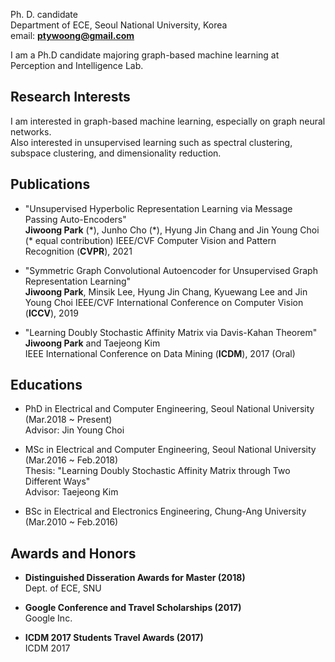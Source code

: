 Ph. D. candidate  
Department of ECE, Seoul National University, Korea  
email: **ptywoong@gmail.com**  

I am a Ph.D candidate majoring graph-based machine learning at Perception and Intelligence Lab.

## Research Interests

I am interested in graph-based machine learning, especially on graph neural networks.  
Also interested in unsupervised learning such as spectral clustering, subspace clustering, and dimensionality reduction.

## Publications

* "Unsupervised Hyperbolic Representation Learning via Message Passing Auto-Encoders"  
**Jiwoong Park** (\*), Junho Cho (\*), Hyung Jin Chang and Jin Young Choi (* equal contribution)
IEEE/CVF Computer Vision and Pattern Recognition (**CVPR**), 2021

* "Symmetric Graph Convolutional Autoencoder for Unsupervised Graph Representation Learning"  
**Jiwoong Park**, Minsik Lee, Hyung Jin Chang, Kyuewang Lee and Jin Young Choi
IEEE/CVF International Conference on Computer Vision (**ICCV**), 2019 

* "Learning Doubly Stochastic Affinity Matrix via Davis-Kahan Theorem"  
**Jiwoong Park** and Taejeong Kim  
IEEE International Conference on Data Mining (**ICDM**), 2017 (Oral)

## Educations

* PhD in Electrical and Computer Engineering, Seoul National University (Mar.2018 ~ Present)  
Advisor: Jin Young Choi

* MSc in Electrical and Computer Engineering, Seoul National University (Mar.2016 ~ Feb.2018)  
Thesis: "Learning Doubly Stochastic Affinity Matrix through Two Different Ways"  
Advisor: Taejeong Kim

* BSc in Electrical and Electronics Engineering, Chung-Ang University (Mar.2010 ~ Feb.2016)

## Awards and Honors

* **Distinguished Disseration Awards for Master (2018)**  
Dept. of ECE, SNU  

* **Google Conference and Travel Scholarships (2017)**  
Google Inc.

* **ICDM 2017 Students Travel Awards (2017)**  
ICDM 2017

